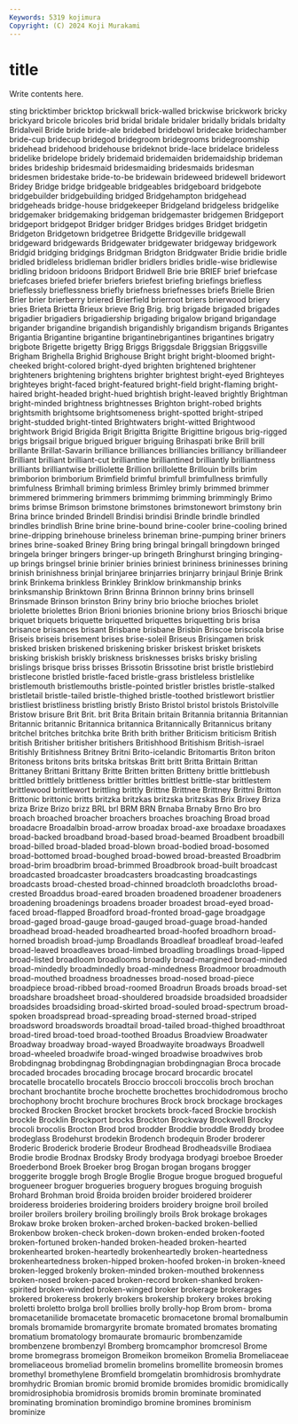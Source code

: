 ```yaml
---
Keywords: 5319 kojimura
Copyright: (C) 2024 Koji Murakami
---
```


# title

Write contents here.



sting bricktimber bricktop
brickwall brick-walled brickwise brickwork bricky brickyard bricole bricoles brid bridal
bridale bridaler bridally bridals bridalty Bridalveil Bride bride bride-ale bridebed
bridebowl bridecake bridechamber bride-cup bridecup bridegod bridegroom bridegrooms bridegroomship bridehead
bridehood bridehouse brideknot bride-lace bridelace brideless bridelike bridelope bridely bridemaid
bridemaiden bridemaidship brideman brides brideship bridesmaid bridesmaiding bridesmaids bridesman bridesmen
bridestake bride-to-be bridewain brideweed bridewell bridewort Bridey Bridge bridge bridgeable
bridgeables bridgeboard bridgebote bridgebuilder bridgebuilding bridged Bridgehampton bridgehead bridgeheads bridge-house
bridgekeeper Bridgeland bridgeless bridgelike bridgemaker bridgemaking bridgeman bridgemaster bridgemen Bridgeport
bridgeport bridgepot Bridger bridger Bridges bridges Bridget bridgetin Bridgeton Bridgetown
bridgetree Bridgette Bridgeville bridgewall bridgeward bridgewards Bridgewater bridgewater bridgeway bridgework
Bridgid bridging bridgings Bridgman Bridgton Bridgwater Bridie bridie bridle bridled
bridleless bridleman bridler bridlers bridles bridle-wise bridlewise bridling bridoon bridoons
Bridport Bridwell Brie brie BRIEF brief briefcase briefcases briefed briefer
briefers briefest briefing briefings briefless brieflessly brieflessness briefly briefness briefnesses
briefs Brielle Brien Brier brier brierberry briered Brierfield brierroot briers
brierwood briery bries Brieta Brietta Brieux brieve Brig Brig. brig
brigade brigaded brigades brigadier brigadiers brigadiership brigading brigalow brigand brigandage
brigander brigandine brigandish brigandishly brigandism brigands Brigantes Brigantia Brigantine brigantine
brigantinebrigantines brigantines brigatry brigbote Brigette brigetty Brigg Briggs Briggsdale Briggsian
Briggsville Brigham Brighella Brighid Brighouse Bright bright bright-bloomed bright-cheeked bright-colored
bright-dyed brighten brightened brightener brighteners brightening brightens brighter brightest bright-eyed
Brighteyes brighteyes bright-faced bright-featured bright-field bright-flaming bright-haired bright-headed bright-hued brightish
bright-leaved brightly Brightman bright-minded brightness brightnesses Brighton bright-robed brights brightsmith
brightsome brightsomeness bright-spotted bright-striped bright-studded bright-tinted Brightwaters bright-witted Brightwood brightwork
Brigid Brigida Brigit Brigitta Brigitte Brigittine brigous brig-rigged brigs brigsail
brigue brigued briguer briguing Brihaspati brike Brill brill brillante Brillat-Savarin
brilliance brilliances brilliancies brilliancy brilliandeer Brilliant brilliant brilliant-cut brilliantine brilliantined
brilliantly brilliantness brilliants brilliantwise brilliolette Brillion brillolette Brillouin brills brim
brimborion brimborium Brimfield brimful brimfull brimfullness brimfully brimfulness Brimhall briming
brimless Brimley brimly brimmed brimmer brimmered brimmering brimmers brimmimg brimming
brimmingly Brimo brims brimse Brimson brimstone brimstones brimstonewort brimstony brin
Brina brince brinded Brindell Brindisi brindisi Brindle brindle brindled brindles
brindlish Brine brine brine-bound brine-cooler brine-cooling brined brine-dripping brinehouse brineless
brineman brine-pumping briner briners brines brine-soaked Briney Bring bring bringal
bringall bringdown bringed bringela bringer bringers bringer-up bringeth Bringhurst bringing
bringing-up brings bringsel brinie brinier brinies briniest brininess brininesses brining
brinish brinishness brinjal brinjaree brinjarries brinjarry brinjaul Brinje Brink brink
Brinkema brinkless Brinkley Brinklow brinkmanship brinks brinksmanship Brinktown Brinn Brinna
Brinnon brinny brins brinsell Brinsmade Brinson brinston Briny briny brio
brioche brioches briolet briolette briolettes Brion Brioni brionies brionine briony
brios Brioschi brique briquet briquets briquette briquetted briquettes briquetting bris
brisa brisance brisances brisant Brisbane brisbane Brisbin Briscoe briscola brise
Briseis briseis brisement brises brise-soleil Briseus Brisingamen brisk brisked brisken
briskened briskening brisker briskest brisket briskets brisking briskish briskly briskness
brisknesses brisks brisky brisling brislings brisque briss brisses Brissotin Brissotine
brist bristle bristlebird bristlecone bristled bristle-faced bristle-grass bristleless bristlelike bristlemouth
bristlemouths bristle-pointed bristler bristles bristle-stalked bristletail bristle-tailed bristle-thighed bristle-toothed bristlewort
bristlier bristliest bristliness bristling bristly Bristo Bristol bristol bristols Bristolville
Bristow brisure Brit Brit. brit Brita Britain britain Britannia britannia
Britannian Britannic britannic Britannica britannica Britannically Britannicus britany britchel britches
britchka brite Brith brith brither Briticism briticism British british Britisher
britisher britishers Britishhood Britishism British-israel Britishly Britishness Britney Britni Brito-icelandic
Britomartis Briton briton Britoness britons brits britska britskas Britt britt
Britta Brittain Brittan Brittaney Brittani Brittany Britte Britten britten Britteny
brittle brittlebush brittled brittlely brittleness brittler brittles brittlest brittle-star brittlestem
brittlewood brittlewort brittling brittly Brittne Brittnee Brittney Brittni Britton Brittonic
brittonic britts britzka britzkas britzska britzskas Brix Brixey Briza briza
Brize Brizo brizz BRL brl BRM BRN Brnaba Brnaby Brno
Bro bro broach broached broacher broachers broaches broaching Broad broad
broadacre Broadalbin broad-arrow broadax broad-axe broadaxe broadaxes broad-backed broadband broad-based
broad-beamed Broadbent broadbill broad-billed broad-bladed broad-blown broad-bodied broad-bosomed broad-bottomed broad-boughed
broad-bowed broad-breasted Broadbrim broad-brim broadbrim broad-brimmed Broadbrook broad-built broadcast broadcasted
broadcaster broadcasters broadcasting broadcastings broadcasts broad-chested broad-chinned broadcloth broadcloths broad-crested
Broaddus broad-eared broaden broadened broadener broadeners broadening broadenings broadens broader
broadest broad-eyed broad-faced broad-flapped Broadford broad-fronted broad-gage broadgage broad-gaged broad-gauge
broad-gauged broad-guage broad-handed broadhead broad-headed broadhearted broad-hoofed broadhorn broad-horned broadish
broad-jump Broadlands Broadleaf broadleaf broad-leafed broad-leaved broadleaves broad-limbed broadling broadlings
broad-lipped broad-listed broadloom broadlooms broadly broad-margined broad-minded broad-mindedly broadmindedly broad-mindedness
Broadmoor broadmouth broad-mouthed broadness broadnesses broad-nosed broad-piece broadpiece broad-ribbed broad-roomed
Broadrun Broads broads broad-set broadshare broadsheet broad-shouldered broadside broadsided broadsider
broadsides broadsiding broad-skirted broad-souled broad-spectrum broad-spoken broadspread broad-spreading broad-sterned broad-striped
broadsword broadswords broadtail broad-tailed broad-thighed broadthroat broad-tired broad-toed broad-toothed Broadus
Broadview Broadwater Broadway broadway broad-wayed Broadwayite broadways Broadwell broad-wheeled broadwife
broad-winged broadwise broadwives brob Brobdingnag brobdingnag Brobdingnagian brobdingnagian Broca brocade
brocaded brocades brocading brocage brocard brocardic brocatel brocatelle brocatello brocatels
Broccio broccoli broccolis broch brochan brochant brochantite broche brochette brochettes
brochidodromous brocho brochophony brocht brochure brochures Brock brock brockage brockages
brocked Brocken Brocket brocket brockets brock-faced Brockie brockish brockle Brocklin
Brockport brocks Brockton Brockway Brockwell Brocky brocoli brocolis Brocton Brod
brod brodder Broddie broddle Broddy brodee brodeglass Brodehurst brodekin Brodench
brodequin Broder broderer Broderic Broderick broderie Brodeur Brodhead Brodheadsville Brodiaea
Brodie brodie Brodnax Brodsky Brody brodyaga brodyagi broeboe Broeder Broederbond
Broek Broeker brog Brogan brogan brogans brogger broggerite broggle brogh
Brogle Broglie Brogue brogue brogued brogueful brogueneer broguer brogueries broguery
brogues broguing broguish Brohard Brohman broid Broida broiden broider broidered
broiderer broideress broideries broidering broiders broidery broigne broil broiled broiler
broilers broilery broiling broilingly broils Brok brokage brokages Brokaw broke
broken broken-arched broken-backed broken-bellied Brokenbow broken-check broken-down broken-ended broken-footed broken-fortuned
broken-handed broken-headed broken-hearted brokenhearted broken-heartedly brokenheartedly broken-heartedness brokenheartedness broken-hipped broken-hoofed
broken-in broken-kneed broken-legged brokenly broken-minded broken-mouthed brokenness broken-nosed broken-paced broken-record
broken-shanked broken-spirited broken-winded broken-winged broker brokerage brokerages brokered brokeress brokerly
brokers brokership brokery brokes broking broletti broletto brolga broll brollies
brolly brolly-hop Brom brom- broma bromacetanilide bromacetate bromacetic bromacetone bromal
bromalbumin bromals bromamide bromargyrite bromate bromated bromates bromating bromatium bromatology
bromaurate bromauric brombenzamide brombenzene brombenzyl Bromberg bromcamphor bromcresol Brome brome
bromegrass bromeigon Bromeikon bromeikon Bromelia Bromeliaceae bromeliaceous bromeliad bromelin bromelins
bromellite bromeosin bromes bromethyl bromethylene Bromfield bromgelatin bromhidrosis bromhydrate bromhydric
Bromian bromic bromid bromide bromides bromidic bromidically bromidrosiphobia bromidrosis bromids
bromin brominate brominated brominating bromination bromindigo bromine bromines brominism brominize

